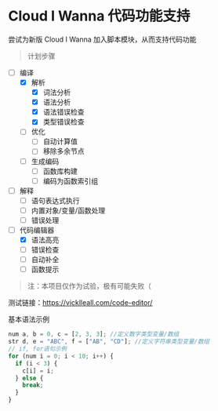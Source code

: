 # Cloud I Wanna 代码功能支持
尝试为新版 Cloud I Wanna 加入脚本模块，从而支持代码功能

>计划步骤

- [ ] 编译
  - [x] 解析
    - [x] 词法分析
    - [x] 语法分析
    - [x] 语法错误检查
    - [x] 类型错误检查
  - [ ] 优化
    - [ ] 自动计算值
    - [ ] 移除多余节点
  - [ ] 生成编码
    - [ ] 函数库构建
    - [ ] 编码为函数索引组
- [ ] 解释
  - [ ] 语句表达式执行
  - [ ] 内置对象/变量/函数处理
  - [ ] 错误处理
- [ ] 代码编辑器
  - [x] 语法高亮
  - [ ] 错误检查
  - [ ] 自动补全
  - [ ] 函数提示
  
>注：本项目仅作为试验，极有可能失败（

测试链接：https://vicklleall.com/code-editor/

基本语法示例
```javascript
num a, b = 0, c = [2, 3, 3]; //定义数字类型变量/数组
str d, e = "ABC", f = ["AB", "CD"]; //定义字符串类型变量/数组
// if, for语句示例
for (num i = 0; i < 10; i++) {
  if (i < 3) {
    c[i] = i;
  } else {
    break;
  }
} 
```

